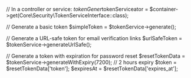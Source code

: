 // In a controller or service:
$tokenGener$tokenServiceator = $container->get(Core\Security\TokenServiceInterface::class);

// Generate a basic token
$simpleToken = $tokenService->generate();

// Generate a URL-safe token for email verification links
$urlSafeToken = $tokenService->generateUrlSafe();

// Generate a token with expiration for password reset
$resetTokenData = $tokenService->generateWithExpiry(7200); // 2 hours expiry
$token = $resetTokenData['token'];
$expiresAt = $resetTokenData['expires_at'];
```